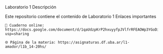 Laboratorio 1
Descripción

Este repositorio contiene el contenido de Laboratorio 1
Enlaces importantes

    📄 Cuaderno online: https://docs.google.com/document/d/1qaUdzpKrP2hxuyyfpJVlfrRFEAOWp3YGoDi9Sra05Ak/edit?usp=sharing

    🌐 Página de la materia: https://asignaturas.df.uba.ar/l1-amador/l1b_14-20hs/

